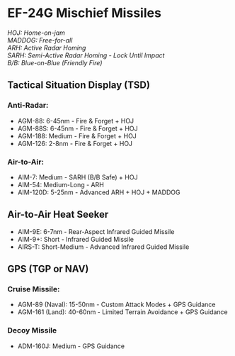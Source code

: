 # EF-24G Mischief Missiles

_HOJ: Home-on-jam  
MADDOG: Free-for-all  
ARH: Active Radar Homing  
SARH: Semi-Active Radar Homing - Lock Until Impact  
B/B: Blue-on-Blue (Friendly Fire)_

## **Tactical Situation Display (TSD)**

### **Anti-Radar:**

- AGM-88: 6-45nm - Fire & Forget + HOJ
- AGM-88S: 6-45nm - Fire & Forget + HOJ
- AGM-188: Medium - Fire & Forget + HOJ
- AGM-126: 2-8nm - Fire & Forget + HOJ

### **Air-to-Air:**

- AIM-7: Medium - SARH (B/B Safe) + HOJ
- AIM-54: Medium-Long - ARH
- AIM-120D: 5-25nm - Advanced ARH + HOJ + MADDOG

## **Air-to-Air Heat Seeker**

- AIM-9E: 6-7nm - Rear-Aspect Infrared Guided Missile
- AIM-9+: Short - Infrared Guided Missile
- AIRS-T: Short-Medium - Advanced Infrared Guided Missile

## **GPS (TGP or NAV)**

### **Cruise Missile:**

- AGM-89 (Naval): 15-50nm - Custom Attack Modes + GPS Guidance
- AGM-161 (Land): 40-60nm - Limited Terrain Avoidance + GPS Guidance

### **Decoy Missile**

- ADM-160J: Medium - GPS Guidance
